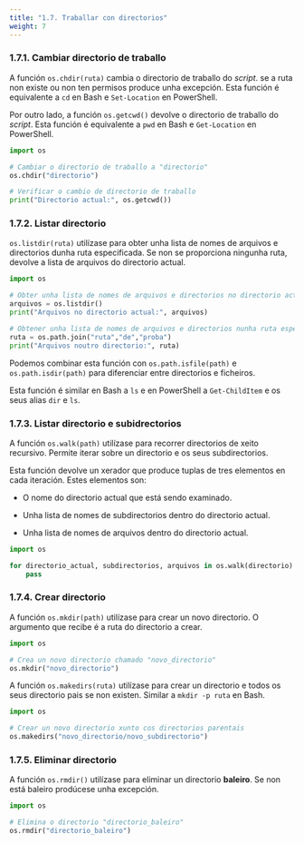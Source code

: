 ```yaml
---
title: "1.7. Traballar con directorios"
weight: 7
---
```


### 1.7.1. Cambiar directorio de traballo

A función `os.chdir(ruta)` cambia o directorio de traballo do *script*. se a ruta non existe ou non ten permisos produce unha excepción. Esta función é equivalente a `cd` en Bash e `Set-Location` en PowerShell.

Por outro lado, a función `os.getcwd()` devolve o directorio de traballo do *script*. Esta función é equivalente a `pwd` en Bash e `Get-Location` en PowerShell.

```python
import os

# Cambiar o directorio de traballo a "directorio"
os.chdir("directorio")

# Verificar o cambio de directorio de traballo
print("Directorio actual:", os.getcwd())
```

### 1.7.2. Listar directorio

`os.listdir(ruta)` utilízase para obter unha lista de nomes de arquivos e directorios dunha ruta especificada. Se non se proporciona ningunha ruta, devolve a lista de arquivos do directorio actual.

```python
import os

# Obter unha lista de nomes de arquivos e directorios no directorio actual
arquivos = os.listdir()
print("Arquivos no directorio actual:", arquivos)

# Obtener unha lista de nomes de arquivos e directorios nunha ruta específica
ruta = os.path.join("ruta","de","proba")
print("Arquivos noutro directorio:", ruta)
```

Podemos combinar esta función con `os.path.isfile(path)` e `os.path.isdir(path)` para diferenciar entre directorios e ficheiros.

Esta función é similar en Bash a `ls` e en PowerShell a `Get-ChildItem` e os seus alias `dir` e `ls`.


### 1.7.3. Listar directorio e subidrectorios

A función `os.walk(path)` utilízase para recorrer directorios de xeito recursivo. Permite iterar sobre un directorio e os seus subdirectorios.

Esta función devolve un xerador que produce tuplas de tres elementos en cada iteración. Estes elementos son:

- O nome do directorio actual que está sendo examinado.

- Unha lista de nomes de subdirectorios dentro do directorio actual.

- Unha lista de nomes de arquivos dentro do directorio actual.

```python
import os

for directorio_actual, subdirectorios, arquivos in os.walk(directorio):
    pass
```


### 1.7.4. Crear directorio

A función `os.mkdir(path)` utilízase para crear un novo directorio. O argumento que recibe é a ruta do directorio a crear.

```python
import os

# Crea un novo directorio chamado "novo_directorio"
os.mkdir("novo_directorio")
```

A función `os.makedirs(ruta)` utilízase para crear un directorio e todos os seus directorio pais se non existen. Similar a `mkdir -p ruta` en Bash.

```python
import os

# Crear un novo directorio xunto cos directorios parentais
os.makedirs("novo_directorio/novo_subdirectorio")
```

### 1.7.5. Eliminar directorio

A función `os.rmdir()` utilízase para eliminar un directorio **baleiro**. Se non está baleiro prodúcese unha excepción.

```python
import os

# Elimina o directorio "directorio_baleiro"
os.rmdir("directorio_baleiro")
```